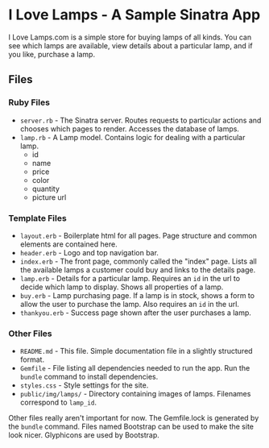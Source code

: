 # I Love Lamps - A Sample Sinatra App

I Love Lamps.com is a simple store for buying lamps of all kinds. You can see which lamps are available, view details about a particular lamp, and if you like, purchase a lamp.

## Files

### Ruby Files

* `server.rb` - The Sinatra server. Routes requests to particular actions and chooses which pages to render. Accesses the database of lamps.
* `lamp.rb` - A Lamp model. Contains logic for dealing with a particular lamp.
    * id
    * name
    * price
    * color
    * quantity
    * picture url

### Template Files

* `layout.erb` - Boilerplate html for all pages. Page structure and common elements are contained here.
* `header.erb` - Logo and top navigation bar.
* `index.erb` - The front page, commonly called the "index" page. Lists all the available lamps a customer could buy and links to the details page.
* `lamp.erb` - Details for a particular lamp. Requires an `id` in the url to decide which lamp to display. Shows all properties of a lamp.
* `buy.erb` - Lamp purchasing page. If a lamp is in stock, shows a form to allow the user to purchase the lamp. Also requires an `id` in the url.
* `thankyou.erb` - Success page shown after the user purchases a lamp.

### Other Files

* `README.md` - This file. Simple documentation file in a slightly structured format.
* `Gemfile` - File listing all dependencies needed to run the app. Run the `bundle` command to install dependencies.
* `styles.css` - Style settings for the site.
* `public/img/lamps/` - Directory containing images of lamps. Filenames correspond to `lamp_id`.

Other files really aren't important for now. The Gemfile.lock is generated by the `bundle` command. Files named Bootstrap can be used to make the site look nicer. Glyphicons are used by Bootstrap.

